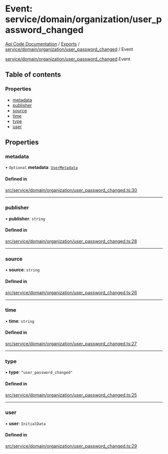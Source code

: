 # Event: service/domain/organization/user_password_changed
[Api Code Documentation](../README.md) / [Exports](../modules.md) / [service/domain/organization/user\_password\_changed](../modules/service_domain_organization_user_password_changed.md) / Event

[service/domain/organization/user\_password\_changed](../modules/service_domain_organization_user_password_changed.md).Event

## Table of contents

### Properties

- [metadata](service_domain_organization_user_password_changed.Event.md#metadata)
- [publisher](service_domain_organization_user_password_changed.Event.md#publisher)
- [source](service_domain_organization_user_password_changed.Event.md#source)
- [time](service_domain_organization_user_password_changed.Event.md#time)
- [type](service_domain_organization_user_password_changed.Event.md#type)
- [user](service_domain_organization_user_password_changed.Event.md#user)

## Properties

### metadata

• `Optional` **metadata**: [`UserMetadata`](../modules/service_domain_metadata.md#usermetadata)

#### Defined in

[src/service/domain/organization/user_password_changed.ts:30](https://github.com/openkfw/TruBudget/blob/c993c60c/api/src/service/domain/organization/user_password_changed.ts#L30)

___

### publisher

• **publisher**: `string`

#### Defined in

[src/service/domain/organization/user_password_changed.ts:28](https://github.com/openkfw/TruBudget/blob/c993c60c/api/src/service/domain/organization/user_password_changed.ts#L28)

___

### source

• **source**: `string`

#### Defined in

[src/service/domain/organization/user_password_changed.ts:26](https://github.com/openkfw/TruBudget/blob/c993c60c/api/src/service/domain/organization/user_password_changed.ts#L26)

___

### time

• **time**: `string`

#### Defined in

[src/service/domain/organization/user_password_changed.ts:27](https://github.com/openkfw/TruBudget/blob/c993c60c/api/src/service/domain/organization/user_password_changed.ts#L27)

___

### type

• **type**: ``"user_password_changed"``

#### Defined in

[src/service/domain/organization/user_password_changed.ts:25](https://github.com/openkfw/TruBudget/blob/c993c60c/api/src/service/domain/organization/user_password_changed.ts#L25)

___

### user

• **user**: `InitialData`

#### Defined in

[src/service/domain/organization/user_password_changed.ts:29](https://github.com/openkfw/TruBudget/blob/c993c60c/api/src/service/domain/organization/user_password_changed.ts#L29)
